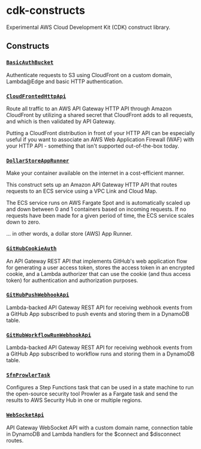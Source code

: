 # cdk-constructs
Experimental AWS Cloud Development Kit (CDK) construct library.

<!-- CONSTRUCT_DOCUMENTATION_START -->
## Constructs

### [`BasicAuthBucket`](src/basic-auth-bucket.ts)

Authenticate requests to S3 using CloudFront on a custom domain, Lambda@Edge and basic HTTP authentication.

### [`CloudFrontedHttpApi`](src/cloud-fronted-http-api.ts)

Route all traffic to an AWS API Gateway HTTP API through
Amazon CloudFront by utilizing a shared secret that CloudFront
adds to all requests, and which is then validated by API Gateway.

Putting a CloudFront distribution in front of your HTTP API can be especially
useful if you want to associate an AWS Web Application Firewall (WAF) with
your HTTP API - something that isn't supported out-of-the-box today.

### [`DollarStoreAppRunner`](src/dollar-store-app-runner.ts)

Make your container available on the internet in a cost-efficient manner.

This construct sets up an Amazon API Gateway HTTP API that routes requests to an ECS service using a VPC Link and Cloud Map.

The ECS service runs on AWS Fargate Spot and is automatically scaled up and down
between 0 and 1 containers based on incoming requests. If no requests have been
made for a given period of time, the ECS service scales down to zero.

... in other words, a dollar store (AWS) App Runner.

### [`GitHubCookieAuth`](src/github-cookie-auth.ts)

An API Gateway REST API that implements GitHub's
web application flow for generating a user access token,
stores the access token in an encrypted cookie, and a
Lambda authorizer that can use the cookie (and thus access
token) for authentication and authorization purposes.

### [`GitHubPushWebhookApi`](src/github-push-webhook-api.ts)

Lambda-backed API Gateway REST API for receiving webhook events from a GitHub App subscribed to push events and storing them in a DynamoDB table.

### [`GitHubWorkflowRunWebhookApi`](src/github-workflow-run-webhook-api.ts)

Lambda-backed API Gateway REST API for receiving webhook events from a GitHub App subscribed to workflow runs and storing them in a DynamoDB table.

### [`SfnProwlerTask`](src/sfn-prowler-task.ts)

Configures a Step Functions task that can be used in a
state machine to run the open-source security tool Prowler
as a Fargate task and send the results to AWS Security Hub
in one or multiple regions.

### [`WebSocketApi`](src/web-socket-api.ts)

API Gateway WebSocket API with a custom domain name,
connection table in DynamoDB and Lambda handlers for
the $connect and $disconnect routes.


<!-- CONSTRUCT_DOCUMENTATION_END -->
